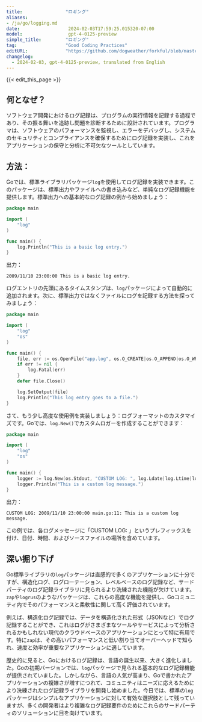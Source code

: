 ```yaml
---
title:                "ロギング"
aliases:
- /ja/go/logging.md
date:                  2024-02-03T17:59:25.015320-07:00
model:                 gpt-4-0125-preview
simple_title:         "ロギング"
tag:                  "Good Coding Practices"
editURL:              "https://github.com/dogweather/forkful/blob/master/content/ja/go/logging.md"
changelog:
  - 2024-02-03, gpt-4-0125-preview, translated from English
---
```


{{< edit_this_page >}}

## 何となぜ？

ソフトウェア開発におけるログ記録は、プログラムの実行情報を記録する過程であり、その振る舞いを追跡し問題を診断するために設計されています。プログラマは、ソフトウェアのパフォーマンスを監視し、エラーをデバッグし、システムのセキュリティとコンプライアンスを確保するためにログ記録を実装し、これをアプリケーションの保守と分析に不可欠なツールとしています。

## 方法：

Goでは、標準ライブラリパッケージ`log`を使用してログ記録を実装できます。このパッケージは、標準出力やファイルへの書き込みなど、単純なログ記録機能を提供します。標準出力への基本的なログ記録の例から始めましょう：

```go
package main

import (
	"log"
)

func main() {
	log.Println("This is a basic log entry.")
}
```

出力：
```
2009/11/10 23:00:00 This is a basic log entry.
```

ログエントリの先頭にあるタイムスタンプは、`log`パッケージによって自動的に追加されます。次に、標準出力ではなくファイルにログを記録する方法を探ってみましょう：

```go
package main

import (
	"log"
	"os"
)

func main() {
	file, err := os.OpenFile("app.log", os.O_CREATE|os.O_APPEND|os.O_WRONLY, 0666)
	if err != nil {
		log.Fatal(err)
	}
	defer file.Close()

	log.SetOutput(file)
	log.Println("This log entry goes to a file.")
}
```

さて、もう少し高度な使用例を実装しましょう：ログフォーマットのカスタマイズです。Goでは、`log.New()`でカスタムロガーを作成することができます：

```go
package main

import (
	"log"
	"os"
)

func main() {
	logger := log.New(os.Stdout, "CUSTOM LOG: ", log.Ldate|log.Ltime|log.Lshortfile)
	logger.Println("This is a custom log message.")
}
```

出力：
```
CUSTOM LOG: 2009/11/10 23:00:00 main.go:11: This is a custom log message.
```

この例では、各ログメッセージに「CUSTOM LOG: 」というプレフィックスを付け、日付、時間、およびソースファイルの場所を含めています。

## 深い掘り下げ

Go標準ライブラリの`log`パッケージは直感的で多くのアプリケーションに十分ですが、構造化ログ、ログローテーション、レベルベースのログ記録など、サードパーティのログ記録ライブラリに見られるより洗練された機能が欠けています。`zap`や`logrus`のようなパッケージは、これらの高度な機能を提供し、Goコミュニティ内でそのパフォーマンスと柔軟性に関して高く評価されています。

例えば、構造化ログ記録では、データを構造化された形式（JSONなど）でログ記録することができ、これはログがさまざまなツールやサービスによって分析されるかもしれない現代のクラウドベースのアプリケーションにとって特に有用です。特に`zap`は、その高いパフォーマンスと低い割り当てオーバーヘッドで知られ、速度と効率が重要なアプリケーションに適しています。

歴史的に見ると、Goにおけるログ記録は、言語の誕生以来、大きく進化しました。Goの初期バージョンでは、`log`パッケージで見られる基本的なログ記録機能が提供されていました。しかしながら、言語の人気が高まり、Goで書かれたアプリケーションの複雑さが増すにつれて、コミュニティはニーズに応えるためにより洗練されたログ記録ライブラリを開発し始めました。今日では、標準の`log`パッケージはシンプルなアプリケーションに対して有効な選択肢として残っていますが、多くの開発者はより複雑なログ記録要件のためにこれらのサードパーティのソリューションに目を向けています。
